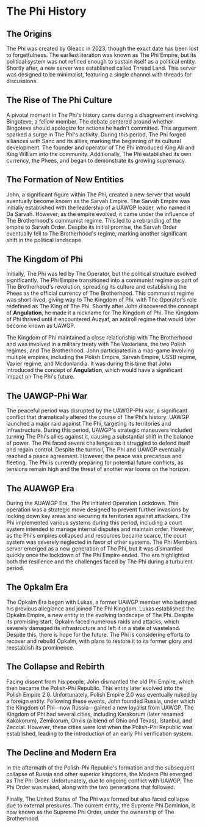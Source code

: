 # The Phi History

## The Origins

The Phi was created by Gleacc in 2023, though the exact date has been lost to forgetfulness. The earliest iteration was known as The Phi Empire, but its political system was not refined enough to sustain itself as a political entity. Shortly after, a new server was established called Thread Land. This server was designed to be minimalist, featuring a single channel with threads for discussions.

## The Rise of The Phi Culture

A pivotal moment in The Phi's history came during a disagreement involving Bingoteve, a fellow member. The debate centered around whether Bingoteve should apologize for actions he hadn't committed. This argument sparked a surge in The Phi's activity. During this period, The Phi forged alliances with Sanc and its allies, marking the beginning of its cultural development. The founder and operator of The Phi introduced King Ali and King William into the community. Additionally, The Phi established its own currency, the Phees, and began to demonstrate its growing supremacy.

## The Formation of New Entities

John, a significant figure within The Phi, created a new server that would eventually become known as the Sarvah Empire. The Sarvah Empire was initially established with the leadership of a UAWGP leader, who named it Da Sarvah. However, as the empire evolved, it came under the influence of The Brotherhood's communist regime. This led to a rebranding of the empire to Sarvah Order. Despite its initial promise, the Sarvah Order eventually fell to The Brotherhood's regime, marking another significant shift in the political landscape.

## The Kingdom of Phi

Initially, The Phi was led by The Operator, but the political structure evolved significantly. The Phi Empire transitioned into a communist regime as part of The Brotherhood's revolution, spreading its culture and establishing the Phees as the official currency of The Brotherhood. This communist regime was short-lived, giving way to The Kingdom of Phi, with The Operator’s role redefined as The King of The Phi. Shortly after John discovered the concept of **Angulation**, he made it a nickname for The Kingdom of Phi. The Kingdom of Phi thrived until it encountered Auzyaf, an antiroll regime that would later become known as UAWGP.

The Kingdom of Phi maintained a close relationship with The Brotherhood and was involved in a military treaty with The Vaxierians, the two Polish regimes, and The Brotherhood. John participated in a map-game involving multiple empires, including the Polish Empire, Sarvah Empire, USSB regime, Vaxier regime, and Mcdonlandia. It was during this time that John introduced the concept of **Angulation**, which would have a significant impact on The Phi's future.

## The UAWGP-Phi War

The peaceful period was disrupted by the UAWGP-Phi war, a significant conflict that dramatically altered the course of The Phi's history. UAWGP launched a major raid against The Phi, targeting its territories and infrastructure. During this period, UAWGP's strategic maneuvers included turning The Phi's allies against it, causing a substantial shift in the balance of power. The Phi faced severe challenges as it struggled to defend itself and regain control. Despite the turmoil, The Phi and UAWGP eventually reached a peace agreement. However, the peace was precarious and fleeting. The Phi is currently preparing for potential future conflicts, as tensions remain high and the threat of another war looms on the horizon.

## The AUAWGP Era

During the AUAWGP Era, The Phi initiated Operation Lockdown. This operation was a strategic move designed to prevent further invasions by locking down key areas and securing its territories against attackers. The Phi implemented various systems during this period, including a court system intended to manage internal disputes and maintain order. However, as the Phi's empires collapsed and resources became scarce, the court system was severely neglected in favor of other systems. The Phi Members server emerged as a new generation of The Phi, but it was dismantled quickly once the lockdown of The Phi Empire ended. The era highlighted both the resilience and the challenges faced by The Phi during a turbulent period.

## The Opkalm Era

The Opkalm Era began with Lukas, a former UAWGP member who betrayed his previous allegiance and joined The Phi Kingdom. Lukas established the Opkalm Empire, a new entity in the evolving landscape of The Phi. Despite its promising start, Opkalm faced numerous raids and attacks, which severely damaged its infrastructure and left it in a state of wasteland. Despite this, there is hope for the future. The Phi is considering efforts to recover and rebuild Opkalm, with plans to restore it to its former glory and reestablish its prominence.

## The Collapse and Rebirth

Facing dissent from his people, John dismantled the old Phi Empire, which then became the Polish-Phi Republic. This entity later evolved into the Polish Empire 2.0. Unfortunately, Polish Empire 2.0 was eventually nuked by a foreign entity. Following these events, John founded Russia, under which the Kingdom of Phi—now Russia—gained a new loyalist from UAWGP. The Kingdom of Phi had several cities, including Karakorum (later renamed Kakakorum), Zemikorum, Ohxis (a blend of Ohio and Texas), Istanbul, and Zeccial. However, these cities were lost when the Polish-Phi Republic was established, leading to the introduction of an early Phi verification system.

## The Decline and Modern Era

In the aftermath of the Polish-Phi Republic's formation and the subsequent collapse of Russia and other superior kingdoms, the Modern Phi emerged as The Phi Order. Unfortunately, due to ongoing conflict with UAWGP, The Phi Order was nuked, along with the two generations that followed.

Finally, The United States of The Phi was formed but also faced collapse due to external pressures. The current entity, the Supreme Phi Dominion, is now known as the Supreme Phi Order, under the ownership of The Brotherhood.
